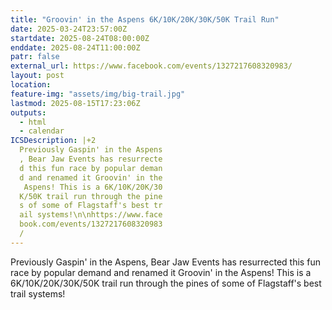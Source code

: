 ```yaml
---
title: "Groovin' in the Aspens 6K/10K/20K/30K/50K Trail Run"
date: 2025-03-24T23:57:00Z
startdate: 2025-08-24T08:00:00Z
enddate: 2025-08-24T11:00:00Z
patr: false
external_url: https://www.facebook.com/events/1327217608320983/
layout: post
location: 
feature-img: "assets/img/big-trail.jpg"
lastmod: 2025-08-15T17:23:06Z
outputs:
  - html
  - calendar
ICSDescription: |+2
  Previously Gaspin' in the Aspens  , Bear Jaw Events has resurrecte  d this fun race by popular deman  d and renamed it Groovin' in the   Aspens! This is a 6K/10K/20K/30  K/50K trail run through the pine  s of some of Flagstaff's best tr  ail systems!\n\nhttps://www.face  book.com/events/1327217608320983  /
---
```


Previously Gaspin' in the Aspens, Bear Jaw Events has resurrected this fun race by popular demand and renamed it Groovin' in the Aspens! This is a 6K/10K/20K/30K/50K trail run through the pines of some of Flagstaff's best trail systems!<br>
  <br>
  
